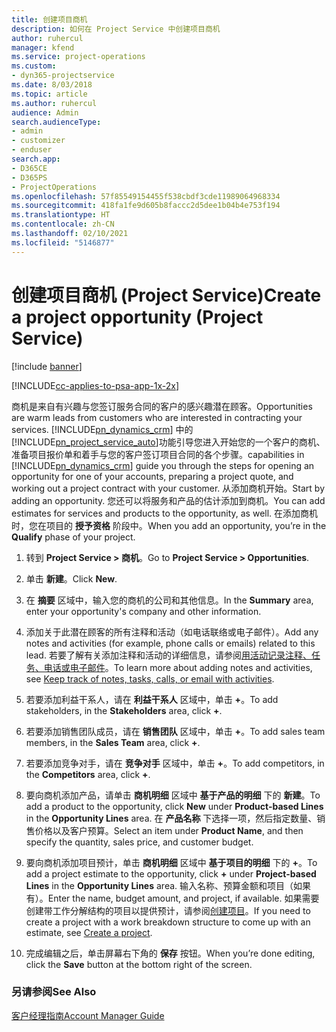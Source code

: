 ```yaml
---
title: 创建项目商机
description: 如何在 Project Service 中创建项目商机
author: ruhercul
manager: kfend
ms.service: project-operations
ms.custom:
- dyn365-projectservice
ms.date: 8/03/2018
ms.topic: article
ms.author: ruhercul
audience: Admin
search.audienceType:
- admin
- customizer
- enduser
search.app:
- D365CE
- D365PS
- ProjectOperations
ms.openlocfilehash: 57f85549154455f538cbdf3cde11989064968334
ms.sourcegitcommit: 418fa1fe9d605b8faccc2d5dee1b04b4e753f194
ms.translationtype: HT
ms.contentlocale: zh-CN
ms.lasthandoff: 02/10/2021
ms.locfileid: "5146877"
---
```

# <a name="create-a-project-opportunity-project-service"></a><span data-ttu-id="03b7f-103">创建项目商机 (Project Service)</span><span class="sxs-lookup"><span data-stu-id="03b7f-103">Create a project opportunity (Project Service)</span></span>

[!include [banner](../includes/psa-now-project-operations.md)]

[!INCLUDE[cc-applies-to-psa-app-1x-2x](../includes/cc-applies-to-psa-app-1x-2x.md)]

<span data-ttu-id="03b7f-104">商机是来自有兴趣与您签订服务合同的客户的感兴趣潜在顾客。</span><span class="sxs-lookup"><span data-stu-id="03b7f-104">Opportunities are warm leads from customers who are interested in contracting your services.</span></span> [!INCLUDE[pn_dynamics_crm](../includes/pn-dynamics-crm.md)] <span data-ttu-id="03b7f-105">中的[!INCLUDE[pn_project_service_auto](../includes/pn-project-service-auto.md)]功能引导您进入开始您的一个客户的商机、准备项目报价单和着手与您的客户签订项目合同的各个步骤。</span><span class="sxs-lookup"><span data-stu-id="03b7f-105">capabilities in [!INCLUDE[pn_dynamics_crm](../includes/pn-dynamics-crm.md)] guide you through the steps for opening an opportunity for one of your accounts, preparing a project quote, and working out a project contract with your customer.</span></span> <span data-ttu-id="03b7f-106">从添加商机开始。</span><span class="sxs-lookup"><span data-stu-id="03b7f-106">Start by adding an opportunity.</span></span> <span data-ttu-id="03b7f-107">您还可以将服务和产品的估计添加到商机。</span><span class="sxs-lookup"><span data-stu-id="03b7f-107">You can add estimates for services and products to the opportunity, as well.</span></span> <span data-ttu-id="03b7f-108">在添加商机时，您在项目的 **授予资格** 阶段中。</span><span class="sxs-lookup"><span data-stu-id="03b7f-108">When you add an opportunity, you’re in the **Qualify** phase of your project.</span></span>  
  
1.  <span data-ttu-id="03b7f-109">转到 **Project Service > 商机**。</span><span class="sxs-lookup"><span data-stu-id="03b7f-109">Go to **Project Service > Opportunities**.</span></span>  
  
2.  <span data-ttu-id="03b7f-110">单击 **新建**。</span><span class="sxs-lookup"><span data-stu-id="03b7f-110">Click **New**.</span></span>  
  
3.  <span data-ttu-id="03b7f-111">在 **摘要** 区域中，输入您的商机的公司和其他信息。</span><span class="sxs-lookup"><span data-stu-id="03b7f-111">In the **Summary** area, enter your opportunity's company and other information.</span></span>  
  
4.  <span data-ttu-id="03b7f-112">添加关于此潜在顾客的所有注释和活动（如电话联络或电子邮件）。</span><span class="sxs-lookup"><span data-stu-id="03b7f-112">Add any notes and activities (for example, phone calls or emails) related to this lead.</span></span> <span data-ttu-id="03b7f-113">若要了解有关添加注释和活动的详细信息，请参阅[用活动记录注释、任务、电话或电子邮件](https://docs.microsoft.com/dynamics365/customerengagement/on-premises/basics/work-with-activities)。</span><span class="sxs-lookup"><span data-stu-id="03b7f-113">To learn more about adding notes and activities, see [Keep track of notes, tasks, calls, or email with activities](https://docs.microsoft.com/dynamics365/customerengagement/on-premises/basics/work-with-activities).</span></span>  
  
5.  <span data-ttu-id="03b7f-114">若要添加利益干系人，请在 **利益干系人** 区域中，单击 **+**。</span><span class="sxs-lookup"><span data-stu-id="03b7f-114">To add stakeholders, in the **Stakeholders** area, click **+**.</span></span>  
  
6.  <span data-ttu-id="03b7f-115">若要添加销售团队成员，请在 **销售团队** 区域中，单击 **+**。</span><span class="sxs-lookup"><span data-stu-id="03b7f-115">To add sales team members, in the **Sales Team** area, click **+**.</span></span>  
  
7.  <span data-ttu-id="03b7f-116">若要添加竞争对手，请在 **竞争对手** 区域中，单击 **+**。</span><span class="sxs-lookup"><span data-stu-id="03b7f-116">To add competitors, in the **Competitors** area, click **+**.</span></span>  
  
8.  <span data-ttu-id="03b7f-117">要向商机添加产品，请单击 **商机明细** 区域中 **基于产品的明细** 下的 **新建**。</span><span class="sxs-lookup"><span data-stu-id="03b7f-117">To add a product to the opportunity, click **New** under **Product-based Lines** in the **Opportunity Lines** area.</span></span> <span data-ttu-id="03b7f-118">在 **产品名称** 下选择一项，然后指定数量、销售价格以及客户预算。</span><span class="sxs-lookup"><span data-stu-id="03b7f-118">Select an item under **Product Name**, and then specify the quantity, sales price, and customer budget.</span></span>  
  
9. <span data-ttu-id="03b7f-119">要向商机添加项目预计，单击 **商机明细** 区域中 **基于项目的明细** 下的 **+**。</span><span class="sxs-lookup"><span data-stu-id="03b7f-119">To add a project estimate to the opportunity, click **+** under **Project-based Lines** in the **Opportunity Lines** area.</span></span> <span data-ttu-id="03b7f-120">输入名称、预算金额和项目（如果有）。</span><span class="sxs-lookup"><span data-stu-id="03b7f-120">Enter the name, budget amount, and project, if available.</span></span> <span data-ttu-id="03b7f-121">如果需要创建带工作分解结构的项目以提供预计，请参阅[创建项目](../psa/create-project.md)。</span><span class="sxs-lookup"><span data-stu-id="03b7f-121">If you need to create a project with a work breakdown structure to come up with an estimate, see [Create a project](../psa/create-project.md).</span></span>  
  
10. <span data-ttu-id="03b7f-122">完成编辑之后，单击屏幕右下角的 **保存** 按钮。</span><span class="sxs-lookup"><span data-stu-id="03b7f-122">When you’re done editing, click the **Save** button at the bottom right of the screen.</span></span>  
  
### <a name="see-also"></a><span data-ttu-id="03b7f-123">另请参阅</span><span class="sxs-lookup"><span data-stu-id="03b7f-123">See Also</span></span>  
 [<span data-ttu-id="03b7f-124">客户经理指南</span><span class="sxs-lookup"><span data-stu-id="03b7f-124">Account Manager Guide</span></span>](../psa/account-manager-guide.md)
